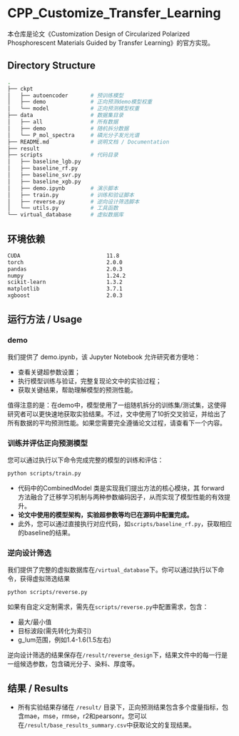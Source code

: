 # CPP_Customize_Transfer_Learning

本仓库是论文《Customization Design of Circularized Polarized Phosphorescent Materials Guided by Transfer Learning》的官方实现。


## Directory Structure

```bash
.
├── ckpt
│   ├── autoencoder       # 预训练模型
│   ├── demo              # 正向预测demo模型权重
│   └── model             # 正向预测模型权重
├── data                  # 数据集目录
│   ├── all               # 所有数据
│   ├── demo              # 随机拆分数据
│   └── P_mol_spectra     # 磷光分子发光光谱
├── README.md             # 说明文档 / Documentation
├── result
├── scripts               # 代码目录
│   ├── baseline_lgb.py  
│   ├── baseline_rf.py   
│   ├── baseline_svr.py  
│   ├── baseline_xgb.py   
│   ├── demo.ipynb        # 演示脚本
│   ├── train.py          # 训练和验证脚本 
│   ├── reverse.py        # 逆向设计筛选脚本
│   └── utils.py          # 工具函数
└── virtual_database      # 虚拟数据库
```



## 环境依赖

```bash
CUDA                           11.8
torch                          2.0.0
pandas                         2.0.3
numpy                          1.24.2
scikit-learn                   1.3.2
matplotlib                     3.7.1
xgboost                        2.0.3
```

## 运行方法 / Usage

### demo

我们提供了 demo.ipynb，该 Jupyter Notebook 允许研究者方便地：

- 查看关键超参数设置；
- 执行模型训练与验证，完整复现论文中的实验过程；
- 获取关键结果，帮助理解模型的预测性能。

值得注意的是：在demo中，模型使用了一组随机拆分的训练集/测试集，这使得研究者可以更快速地获取实验结果。不过，文中使用了10折交叉验证，并给出了所有数据的平均预测性能。如果您需要完全遵循论文过程，请查看下一个内容。

### 训练并评估正向预测模型 
您可以通过执行以下命令完成完整的模型的训练和评估：
```bash
python scripts/train.py
```
- 代码中的CombinedModel 类是实现我们提出方法的核心模块，其 forward 方法融合了迁移学习机制与两种参数编码因子，从而实现了模型性能的有效提升。
- **论文中使用的模型架构，实验超参数等均已在源码中配置完成。**
- 此外，您可以通过直接执行对应代码，如`scripts/baseline_rf.py`，获取相应的baseline的结果。

### 逆向设计筛选
我们提供了完整的虚拟数据库在`/virtual_database`下。你可以通过执行以下命令，获得虚拟筛选结果
```bash
python scripts/reverse.py
```
如果有自定义定制需求，需先在`scripts/reverse.py`中配置需求，包含：
- 最大/最小值
- 目标波段(需先转化为索引)
- g_lum范围，例如1.4-1.6(1.5左右)

逆向设计筛选的结果保存在`/result/reverse_design`下，结果文件中的每一行是一组候选参数，包含磷光分子、染料、厚度等。

## 结果 / Results
- 所有实验结果存储在 `/result/` 目录下，正向预测结果包含多个度量指标，包含mae，mse，rmse，r2和pearsonr。您可以在`/result/base_results_summary.csv`中获取论文的复现结果。

